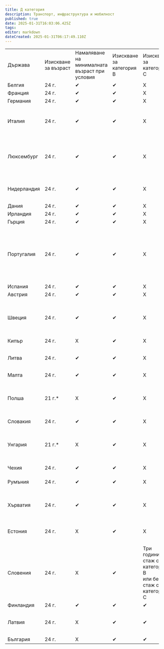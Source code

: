 ```yaml
---
title: Д категория
description: Транспорт, инфраструктура и мобилност
published: true
date: 2025-01-31T16:03:06.425Z
tags: 
editor: markdown
dateCreated: 2025-01-31T06:17:49.110Z
---
```


<table>
    <tr>
        <td>Държава</td>
        <td>Изискване за възраст</td>
        <td>Намаляване на минималната възраст при<br>условия</td>
        <td>Изискване за категория B</td>
        <td>Изискване за категория C</td>
        <td>Изискване за стаж</td>
        <td>Други</td>
    </tr>
    <tr>
        <td>Белгия</td>
        <td>24 г.</td>
        <td>✔</td>
        <td>✔</td>
        <td>Х</td>
        <td>Х</td>
        <td></td>
    </tr>
    <tr>
        <td>Франция</td>
        <td>24 г.</td>
        <td>✔</td>
        <td>✔</td>
        <td>Х</td>
        <td>Х</td>
        <td></td>
    </tr>
    <tr>
        <td>Германия</td>
        <td>24 г.</td>
        <td>✔</td>
        <td>✔</td>
        <td>Х</td>
        <td>Х</td>
        <td></td>
    </tr>
    <tr>
        <td>Италия</td>
        <td>24 г.</td>
        <td>✔</td>
        <td>✔</td>
        <td>Х</td>
        <td>Х</td>
        <td>В миналото е съществувало изискване за стаж с<br>категория B</td>
    </tr>
    <tr>
        <td>Люксембург</td>
        <td>24 г.</td>
        <td>✔</td>
        <td>✔</td>
        <td>Х</td>
        <td>Х</td>
        <td>Съкратени часове по практика за притежателите на категория С<br>и D1</td>
    </tr>
    <tr>
        <td>Нидерландия</td>
        <td>24 г.</td>
        <td>✔</td>
        <td>✔</td>
        <td>Х</td>
        <td>Х</td>
        <td>Допълнителен сертификат за професионална<br>категория D</td>
    </tr>
    <tr>
        <td>Дания</td>
        <td>24 г.</td>
        <td>✔</td>
        <td>✔</td>
        <td>Х</td>
        <td>Х</td>
        <td></td>
    </tr>
    <tr>
        <td>Ирландия</td>
        <td>24 г.</td>
        <td>✔</td>
        <td>✔</td>
        <td>Х</td>
        <td>Х</td>
        <td></td>
    </tr>
    <tr>
        <td>Гърция</td>
        <td>24 г.</td>
        <td>✔</td>
        <td>✔</td>
        <td>Х</td>
        <td>Х</td>
        <td></td>
    </tr>
    <tr>
        <td>Португалия</td>
        <td>24 г.</td>
        <td>✔</td>
        <td>✔</td>
        <td>Х</td>
        <td>Х</td>
        <td>Съкратени часове по практика за притежателите на категория С ; без теоретичен изпит с<br>категория D1</td>
    </tr>
    <tr>
        <td>Испания</td>
        <td>24 г.</td>
        <td>✔</td>
        <td>✔</td>
        <td>Х</td>
        <td>Х</td>
        <td></td>
    </tr>
    <tr>
        <td>Австрия</td>
        <td>24 г.</td>
        <td>✔</td>
        <td>✔</td>
        <td>Х</td>
        <td>Х</td>
        <td></td>
    </tr>
    <tr>
        <td>Швеция</td>
        <td>24 г.</td>
        <td>✔</td>
        <td>✔</td>
        <td>Х</td>
        <td>Х</td>
        <td>До 24-годишна възраст се ограничава разстоянието на шофиране</td>
    </tr>
    <tr>
        <td>Кипър</td>
        <td>24 г.</td>
        <td>Х</td>
        <td>✔</td>
        <td>Х</td>
        <td>Х</td>
        <td></td>
    </tr>
    <tr>
        <td>Литва</td>
        <td>24 г.</td>
        <td>✔</td>
        <td>✔</td>
        <td>Х</td>
        <td>Х</td>
        <td>Допълнителен сертификат за професионална<br>категория D</td>
    </tr>
    <tr>
        <td>Малта</td>
        <td>24 г.</td>
        <td>✔</td>
        <td>✔</td>
        <td>Х</td>
        <td>Х</td>
        <td></td>
    </tr>
    <tr>
        <td>Полша</td>
        <td>21 г.*</td>
        <td>Х</td>
        <td>✔</td>
        <td>Х</td>
        <td>Х</td>
        <td>*До 24- годишна възраст се ограничава разстоянието<br>за шофиране</td>
    </tr>
    <tr>
        <td>Словакия</td>
        <td>24 г.</td>
        <td>✔</td>
        <td>✔</td>
        <td>Х</td>
        <td>Х</td>
        <td></td>
    </tr>
    <tr>
        <td>Унгария</td>
        <td>21 г.*</td>
        <td>Х</td>
        <td>✔</td>
        <td>Х</td>
        <td>Х</td>
        <td>*До 24- годишна възраст документът не е валиден<br>извън страната</td>
    </tr>
    <tr>
        <td>Чехия</td>
        <td>24 г.</td>
        <td>✔</td>
        <td>✔</td>
        <td>Х</td>
        <td>Х</td>
        <td></td>
    </tr>
    <tr>
        <td>Румъния</td>
        <td>24 г.</td>
        <td>✔</td>
        <td>✔</td>
        <td>Х</td>
        <td>Х</td>
        <td>Съкратен курс с категории С и<br>D1</td>
    </tr>
    <tr>
        <td>Хърватия</td>
        <td>24 г.</td>
        <td>✔</td>
        <td>✔</td>
        <td>Х</td>
        <td>Х</td>
        <td>Съкратен курс с категории C, CE<br>и D1, D1E</td>
    </tr>
    <tr>
        <td>Естония</td>
        <td>24 г.</td>
        <td>Х</td>
        <td>✔</td>
        <td>Х</td>
        <td>1,5 година с<br>категория В</td>
        <td></td>
    </tr>
    <tr>
        <td>Словения</td>
        <td>24 г.</td>
        <td>Х</td>
        <td>✔</td>
        <td>Три години стаж с категория B<br>или без стаж с категория С</td>
        <td></td>
        <td>Категория С се получава без изискване за<br>стаж</td>
    </tr>
    <tr>
        <td>Финландия</td>
        <td>24 г.</td>
        <td>✔</td>
        <td>✔</td>
        <td>✔</td>
        <td>Х</td>
        <td></td>
    </tr>
    <tr>
        <td>Латвия</td>
        <td>24 г.</td>
        <td>Х</td>
        <td>✔</td>
        <td>✔</td>
        <td>Х</td>
        <td>Допълнителен сертификат за професионална<br>категория D</td>
    </tr>
    <tr>
        <td>България</td>
        <td>24 г.</td>
        <td>Х</td>
        <td>✔</td>
        <td>✔</td>
        <td>✔</td>
    </tr>
</table>